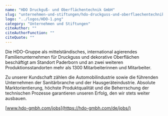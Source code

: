 ```yaml
---
name: "HDO Druckguß- und Oberflächentechnik GmbH"
slug: "unternehmen-und-stiftungen/hdo-druckguss-und-oberflaechentechnik-gmb-h"
logo: "../logos/HDO-1.png"
category: "Unternehmen und Stiftungen"
citeAuthor: ""
citeAuthorFunction: ""
citeQuote: ""
---
```


Die HDO-Gruppe als mittelständisches, international agierendes Familienunternehmen für Druckguss und dekorative Oberflächen beschäftigt am Standort Paderborn und an zwei weiteren Produktionsstandorten mehr als 1300 Mitarbeiterinnen und Mitarbeiter.

Zu unserer Kundschaft zählen die Automobilindustrie sowie die führenden Unternehmen der Sanitärbranche und der Hausgeräteindustrie. Absolute Marktorientierung, höchste Produktqualität und die Beherrschung der technischen Prozesse garantieren unseren Erfolg, den wir stets weiter ausbauen.

[www.hdo-gmbh.com/jobs](https://hdo-gmbh.com/de/jobs/)

